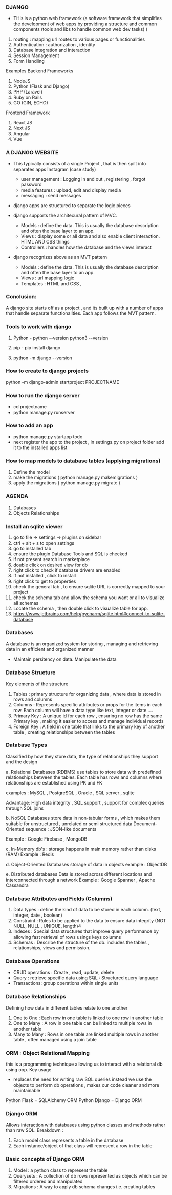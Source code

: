 ### DJANGO
- THis is a python web framework (a software framework that simplifies the development of web apps by providing
a structure and common  components (tools and libs to handle common web dev tasks) )

1. routing : mapping url routes to various pages or functionalities
2. Authentication : authorization , identity
3. Database integration and interaction
4. Session Management
5. Form Handling

Examples
Backend Frameworks
1. NodeJS
2. Python (Flask and Django)
3. PHP (Laravel)
4. Ruby on Rails
5. GO (GIN, ECHO)

Frontend Framework
1. React JS
2. Next JS
3. Angular
4. Vue


### A DJANGO WEBSITE
- This typically consists of a single Project , that is then spilt into separates apps
   Instagram (case study)
   - user management : Logging in and out , registering , forgot password
   - media features : upload, edit and display media
   - messaging : send messages

- django apps are structured to separate the logic pieces
- django supports the architecural pattern of MVC.
  - Models : define the data. This is usually the database description and often the base layer to an app.
  - Views : display some or all data and also enable client interaction. HTML AND CSS things
  - Controllers : handles how the database and the views interact
- django recognizes above as an MVT pattern
  - Models : define the data. This is usually the database description and often the base layer to an app.
  - Views : url mapping logic
  - Templates : HTML and CSS ,



### Conclusion:
A django site starts off as a project , and its built up with a number of apps that handle separate functionalities. Each app follows the
MVT pattern.


### Tools to work with django
1. Python - python --version
            python3 --version

2. pip  -  pip install django
3. python -m django --version

### How to create to django projects

python -m django-admin startproject PROJECTNAME

### How to run the django server

- cd projectname
- python manage.py runserver

### How to add an app

- python manage.py startapp todo
- next register the app to the project , in settings.py on project folder
add it to the installed apps list

### How to map models to database tables (applying migrations)
1. Define the model
2. make the migrations ( python manage.py makemigrations )
3. apply the migrations ( python manage.py migrate )

### AGENDA 
1. Databases 
2. Objects Relationships

### Install an sqlite viewer 
1. go to file -> settings -> plugins on sidebar
2. ctrl + alt + s to open settings 
3. go to installed tab 
4. ensure the plugin Database Tools and SQL is checked 
5. if not present search in marketplace 
6. double click on desired view for db
7. right click to check if database drivers are enabled 
8. If not installed , click to install 
9. right click to get to properties 
10. check the general tab , to ensure sqlite URL is correctly mapped to 
your project 
11. check the schema tab and allow the schema you want or all to visualize
all schemas 
12. Locate the schema , then double click to visualize table for app. 
13. https://www.jetbrains.com/help/pycharm/sqlite.html#connect-to-sqlite-database


### Databases
A database is an organized system for storing , managing and retrieving data in an efficient and organized 
manner 
- Maintain persitency on data. Manipulate the data 

### Database Structure 
Key elements of the structure 
1. Tables : primary structure for organizing data , where data is stored in rows and columns 
2. Columns : Represents specific attributes or props for the items in each row. Each column will
have a data type like text, integer or date ....
3. Primary Key : A unique id for each row , ensuring no row has the same Primary key , making it
easier to access and manage individual records 
4. Foreign Key : A field in one table that links to the primary key of another table , creating 
relationships between the tables 

### Database Types 
Classified by how they store data, the type of relationships they support and the design 

a. Relational Databases (RDBMS)
use tables to store data with predefined relationships between the tables. 
Each table has rows and columns where relationships are established using PK and FK 

examples : MySQL , PostgreSQL , Oracle , SQL server , sqlite

Advantage: High data integrity , SQL support , support for complex queries through SQL joins 

b. NoSQL Databases 
store data in non-tabular forms , which makes them suitable for unstructured , unrelated or semi
structured data 
Document-Oriented sequence : JSON-like documents 

Example : Google Firebase , MongoDB 

c. In-Memory db's : storage happens in main memory rather than disks (RAM) 
Example : Redis 

d. Object-Oriented Databases 
storage of data in objects
example : ObjectDB 

e. Distributed databases 
Data is stored across different locations and interconnected through a network 
Example : Google Spanner , Apache Cassandra 


### Database Attributes and Fields (Columns)
1. Data types : define the kind of data to be stored in each column. (text, integer, date , boolean)
2. Constraint : Rules to be applied to the data to ensure data integrity (NOT NULL, NULL , UNIQUE, length)4
3. Indexes : Special data structures that improve query performance by allowing fast retrieval of rows usings keys columns 
4. Schemas : Describe the structure of the db. includes the tables , 
relationships, views and permission. 

### Database Operations
- CRUD operations : Create , read, update, delete 
- Query : retrieve specific data using SQL : Structured query language 
- Transactions: group operations within single units

### Database Relationships 
Defining how data in different tables relate to one another 
1. One to One : Each row in one table is linked to one row in another table 
2. One to Many : A row in one table can be linked to multiple rows in another
table 
3. Many to Many : Rows in one table are linked multiple rows in another table
, often managed using a join table 

### ORM : Object Relational Mapping 
this is a programming technique allowing us to interact with a relational db using 
oop.
Key usage 
- replaces the need for writing raw SQL queries instead we use the objects to perform
db operations , makes our code cleaner and more maintainable 

Python Flask = SQLAlchemy ORM 
Python Django = Django ORM 

### Django ORM 
Allows interaction with databases using python classes and methods rather than raw SQL. 
Breakdown :
1. Each model class represents a table in the database 
2. Each instance/object of that class will represent a row in the table

### Basic concepts of Django ORM 
1. Model : a python class to represent the table 
2. Querysets : A collection of db rows represented as objects which can be filtered
ordered and manipulated 
3. Migrations : A way to apply db schema changes i.e. creating tables 




